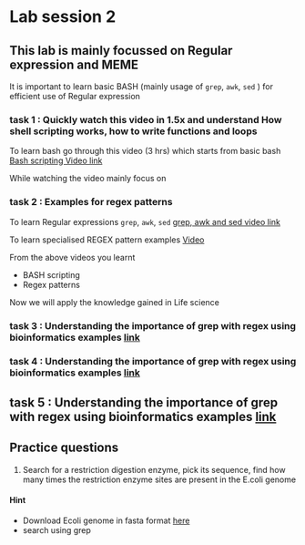 # Lab session 2
## This lab is mainly focussed on Regular expression and MEME

It is important to learn basic BASH (mainly usage of `grep`, `awk`, `sed` ) for efficient use of Regular expression

### task 1 : Quickly watch this video in 1.5x and understand How shell scripting works, how to write functions and loops

To learn bash go through this video (3 hrs) which starts from basic bash [Bash scripting Video link](https://www.youtube.com/watch?v=e7BufAVwDiM "Bash scripting")

While watching the video mainly focus on 

### task 2 : Examples for regex patterns
To learn Regular expressions `grep`, `awk`, `sed` [grep, awk and sed video link](https://www.youtube.com/watch?v=e7BufAVwDiM](https://www.youtube.com/watch?v=KJG1dETacLI) "Bash scripting")

To learn specialised REGEX pattern examples [Video]([https://www.youtube.com/watch?v=KJG1dETacLI])

From the above videos you learnt
* BASH scripting
* Regex patterns

Now we will apply the knowledge gained in Life science


### task 3 : Understanding the importance of grep with regex using bioinformatics examples [link](https://bioinformaticsworkbook.org/Appendix/Unix/unix-basics-3grep.html#gsc.tab=0)

### task 4 : Understanding the importance of grep with regex using bioinformatics examples [link](https://bioinformaticsworkbook.org/Appendix/Unix/unix-basics-4sed.html#gsc.tab=0)

## task 5 : Understanding the importance of grep with regex using bioinformatics examples [link](https://bioinformatics.cvr.ac.uk/essential-awk-commands-for-next-generation-sequence-analysis/)


## Practice questions 

1. Search for a restriction digestion enzyme, pick its sequence, find how many times the restriction enzyme sites are present in the E.coli genome

#### Hint
* Download Ecoli genome in fasta format [here](https://www.ncbi.nlm.nih.gov/genome/?term=E+coli)
* search using grep


